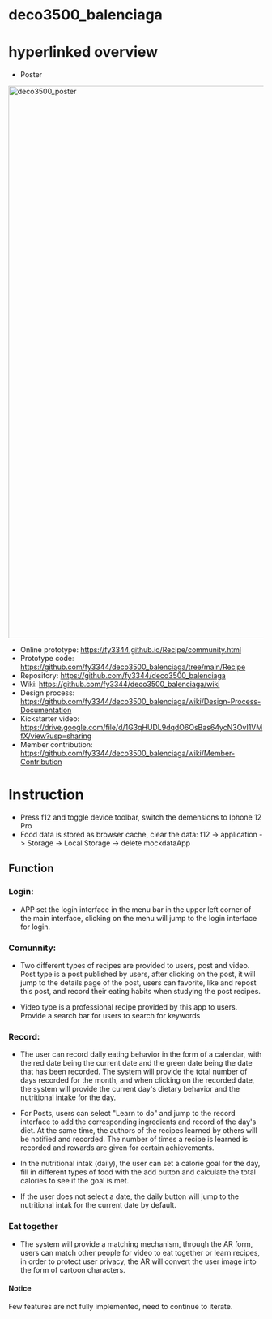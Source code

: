 # deco3500_balenciaga

# hyperlinked overview

* Poster
<img width="740" height="1088" alt="deco3500_poster" src="https://user-images.githubusercontent.com/70873896/196159492-2fb46912-0736-41d8-882c-dc0c50895739.png">


* Online prototype: https://fy3344.github.io/Recipe/community.html
* Prototype code: https://github.com/fy3344/deco3500_balenciaga/tree/main/Recipe 
* Repository: https://github.com/fy3344/deco3500_balenciaga
* Wiki: https://github.com/fy3344/deco3500_balenciaga/wiki
* Design process: https://github.com/fy3344/deco3500_balenciaga/wiki/Design-Process-Documentation
* Kickstarter video: https://drive.google.com/file/d/1G3qHUDL9dqdO6OsBas64ycN3OvI1VMfX/view?usp=sharing
* Member contribution: https://github.com/fy3344/deco3500_balenciaga/wiki/Member-Contribution

# Instruction
* Press f12 and toggle device toolbar, switch the demensions to Iphone 12 Pro
* Food data is stored as browser cache, clear the data: f12 -> application -> Storage -> Local Storage -> delete mockdataApp

## Function
### Login: 
* APP set the login interface in the menu bar in the upper left corner of the main interface, clicking on the menu will jump to the login interface for login.

### Comunnity: 
* Two different types of recipes are provided to users, post and video. Post type is a post published by users, after clicking on the post, it will jump to the details page of the post, users can favorite, like and repost this post, and record their eating habits when studying the post recipes. 

* Video type is a professional recipe provided by this app to users. Provide a search bar for users to search for keywords

### Record:
* The user can record daily eating behavior in the form of a calendar, with the red date being the current date and the green date being the date that has been recorded. The system will provide the total number of days recorded for the month, and when clicking on the recorded date, the system will provide the current day's dietary behavior and the nutritional intake for the day.
* For Posts, users can select "Learn to do" and jump to the record interface to add the corresponding ingredients and record of the day's diet. At the same time, the authors of the recipes learned by others will be notified and recorded. The number of times a recipe is learned is recorded and rewards are given for certain achievements.

* In the nutritional intak (daily), the user can set a calorie goal for the day, fill in different types of food with the add button and calculate the total calories to see if the goal is met.

* If the user does not select a date, the daily button will jump to the nutritional intak for the current date by default.

### Eat together
* The system will provide a matching mechanism, through the AR form, users can match other people for video to eat together or learn recipes, in order to protect user privacy, the AR will convert the user image into the form of cartoon characters.

#### Notice
Few features are not fully implemented, need to continue to iterate.
